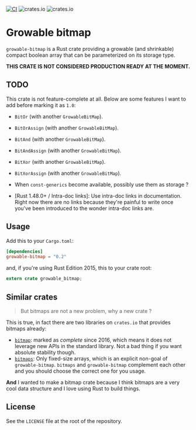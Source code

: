 [![CI](https://github.com/poliorcetics/growable-bitmap/workflows/ci/badge.svg)](https://github.com/poliorcetics/growable-bitmap/actions)
![crates.io](https://img.shields.io/crates/v/growable-bitmap)
![crates.io](https://img.shields.io/crates/l/growable-bitmap)

# Growable bitmap

`growable-bitmap` is a Rust crate providing a growable (and shrinkable) compact
boolean array that can be parameterized on its storage type.

**THIS CRATE IS NOT CONSIDERED PRODUCTION READY AT THE MOMENT.**

## TODO

 This crate is not feature-complete at all. Below are some features I want
 to add before marking it as `1.0`:

 - `BitOr` (with another `GrowableBitMap`).
 - `BitOrAssign` (with another `GrowableBitMap`).
 - `BitAnd` (with another `GrowableBitMap`).
 - `BitAndAssign` (with another `GrowableBitMap`).
 - `BitXor` (with another `GrowableBitMap`).
 - `BitXorAssign` (with another `GrowableBitMap`).

 - When `const-generics` become available, possibly use them as storage ?

 - [Rust 1.48.0+ / Intra-doc links]: Use intra-doc links in documentation.
   Right now there are no links because they're painful to write once you've
   been introduced to the wonder intra-doc links are.

## Usage

Add this to your `Cargo.toml`:

```toml
[dependencies]
growable-bitmap = "0.2"
```

and, if you're using Rust Edition 2015, this to your crate root:

```rust
extern crate growable_bitmap;
```

## Similar crates

> But bitmaps are not a new problem, why a new crate ?

This is true, in fact there are two libraries on `crates.io` that provides
bitmaps already:

- [`bitmap`](https://crates.io/crates/bitmap): marked as *complete* since 2016,
  which means it does not leverage new APIs in the standard library. Not a bad
  thing if you want absolute stability though.
- [`bitmaps`](https://crates.io/crates/bitmaps): Only fixed-size arrays, which
  is an explicit non-goal of `growable-bitmap`. `bitmaps` and `growable-bitmap`
  complement each other and you should choose the correct one for you usage.

**And** I wanted to make a bitmap crate because I think bitmaps are a very cool
data structure and I love using Rust to build things.

## License

See the `LICENSE` file at the root of the repository.
